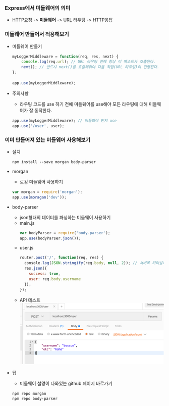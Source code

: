 ### Express에서 미들웨어의 의미
- HTTP요청 -> **미들웨어** -> URL 라우팅 -> HTTP응답

### 미들웨어 만들어서 적용해보기
- 미들웨어 만들기
	```javascript
	myLoggerMiddleware = function(req, res, next) {
		console.log(req.url); // URL 라우팅 전에 항상 이 메소드가 호출된다.
		next(); // 반드시 next()를 호출해줘야 다음 작업(URL 라우팅)이 진행된다.
	};

	app.use(myLoggerMiddleware);
	```
	
- 주의사항
	- 라우팅 코드를 use 하기 전에 미들웨어를 use해야 모든 라우팅에 대해 미들웨어가 잘 동작한다.
	```javascript
	app.use(myLoggerMiddleware); // 미들웨어 먼저 use
	app.use('/user', user); 
	```

### 이미 만들어져 있는 미들웨어 사용해보기
- 설치
	```cli
	npm install --save morgan body-parser
	```
- morgan
	- 로깅 미들웨어 사용하기
	```javascript
	var morgan = require('morgan');
	app.use(moragan('dev'));
	```
	
- body-parser
	- json형태의 데이터를 파싱하는 미들웨어 사용하기
	- main.js
		```javascript
		var bodyParser = require('body-parser');
		app.use(bodyParser.json());
		```
	- user.js
		```javascript
		router.post('/', function(req, res) {
		  console.log(JSON.stringify(req.body, null, 2)); // 서버쪽 터미널에 로깅한다. body-parser 덕에 req.body로 접근할 수 있다.
		  res.json({
		    success: true,
		    user: req.body.username
		  });
		});
		```
	- API 테스트
		![body-parser](https://github.com/bsscco/react-study/blob/master/inflearn/backend/blob/03-body-parser.png)
		

- 팁
	- 미들웨어 설명이 나와있는 github 페이지 바로가기
	```cli
	npm repo morgan
	npm repo body-parser
	```
